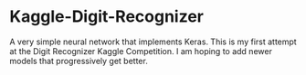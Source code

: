 # Kaggle-Digit-Recognizer
A very simple neural network that implements Keras. This is my first attempt at the Digit Recognizer Kaggle Competition.
I am hoping to add newer models that progressively get better.
